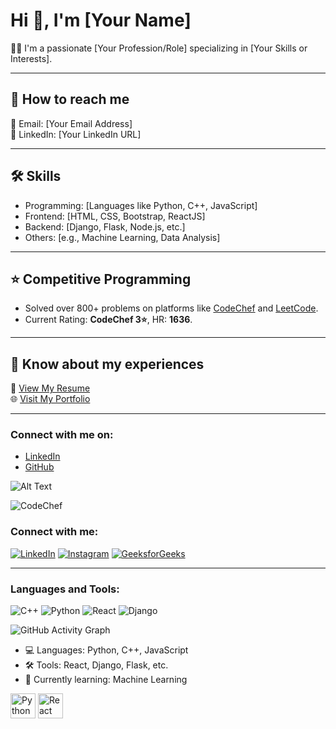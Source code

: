 # Hi 👋, I'm [Your Name]

👨‍💻 I'm a passionate [Your Profession/Role] specializing in [Your Skills or Interests].

---

## 🔗 **How to reach me**
📧 Email: [Your Email Address]  
💼 LinkedIn: [Your LinkedIn URL]  

---

## 🛠️ **Skills**
- Programming: [Languages like Python, C++, JavaScript]
- Frontend: [HTML, CSS, Bootstrap, ReactJS]
- Backend: [Django, Flask, Node.js, etc.]
- Others: [e.g., Machine Learning, Data Analysis]

---

## ⭐ Competitive Programming
- Solved over 800+ problems on platforms like [CodeChef](#) and [LeetCode](#).
- Current Rating: **CodeChef 3⭐**, HR: **1636**.

---

## 📄 Know about my experiences
📄 [View My Resume](#)  
🌐 [Visit My Portfolio](#)

---

### Connect with me on:
- [LinkedIn](#)
- [GitHub](#)

![Alt Text](https://user-images.githubusercontent.com/55389276/140866485-8fb1c876-9a8f-4d6a-98dc-08c4981eaf70.gif)

![CodeChef](https://img.shields.io/badge/CodeChef-3%20Stars-brightgreen)


### Connect with me:
[![LinkedIn](https://img.shields.io/badge/LinkedIn-%230077B5.svg?style=for-the-badge&logo=linkedin&logoColor=white)](https://linkedin.com/in/your-profile)
[![Instagram](https://img.shields.io/badge/Instagram-%23E4405F.svg?style=for-the-badge&logo=instagram&logoColor=white)](https://instagram.com/your-profile)
[![GeeksforGeeks](https://img.shields.io/badge/GeeksforGeeks-%2314B57F.svg?style=for-the-badge&logo=geeksforgeeks&logoColor=white)](https://auth.geeksforgeeks.org/user/your-profile)

---

### Languages and Tools:
![C++](https://img.shields.io/badge/C++-%2300599C.svg?style=flat-square&logo=c%2B%2B&logoColor=white)
![Python](https://img.shields.io/badge/Python-3670A0?style=flat-square&logo=python&logoColor=ffdd54)
![React](https://img.shields.io/badge/React-%2361DAFB.svg?style=flat-square&logo=react&logoColor=white)
![Django](https://img.shields.io/badge/Django-%23092E20.svg?style=flat-square&logo=django&logoColor=white)


![GitHub Activity Graph](https://github-readme-activity-graph.vercel.app/graph?username=your-github-username&theme=react-dark)


- 💻 Languages: Python, C++, JavaScript
- 🛠️ Tools: React, Django, Flask, etc.
- 🌱 Currently learning: Machine Learning


<img src="https://cdn.jsdelivr.net/npm/simple-icons@v5/icons/python.svg" alt="Python" width="40" height="40"/> 
<img src="https://cdn.jsdelivr.net/npm/simple-icons@v5/icons/react.svg" alt="React" width="40" height="40"/> 

